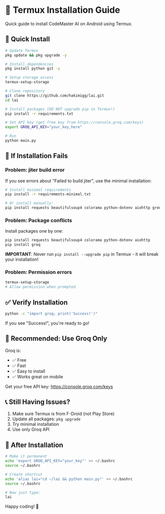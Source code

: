 # 📱 Termux Installation Guide

Quick guide to install CodeMaster AI on Android using Termux.

## 🚀 Quick Install

```bash
# Update Termux
pkg update && pkg upgrade -y

# Install dependencies
pkg install python git -y

# Setup storage access
termux-setup-storage

# Clone repository
git clone https://github.com/hakimigg/lai.git
cd lai

# Install packages (DO NOT upgrade pip in Termux!)
pip install -r requirements.txt

# Set API key (get free key from https://console.groq.com/keys)
export GROQ_API_KEY="your_key_here"

# Run
python main.py
```

## 🔧 If Installation Fails

### Problem: jiter build error

If you see errors about "Failed to build jiter", use the minimal installation:

```bash
# Install minimal requirements
pip install -r requirements-minimal.txt

# Or install manually:
pip install requests beautifulsoup4 colorama python-dotenv aiohttp groq
```

### Problem: Package conflicts

Install packages one by one:

```bash
pip install requests beautifulsoup4 colorama python-dotenv aiohttp
pip install groq
```

**IMPORTANT**: Never run `pip install --upgrade pip` in Termux - it will break your installation!

### Problem: Permission errors

```bash
termux-setup-storage
# Allow permission when prompted
```

## ✅ Verify Installation

```bash
python -c "import groq; print('Success!')"
```

If you see "Success!", you're ready to go!

## 🎯 Recommended: Use Groq Only

Groq is:
- ✅ Free
- ✅ Fast
- ✅ Easy to install
- ✅ Works great on mobile

Get your free API key: https://console.groq.com/keys

## 📞 Still Having Issues?

1. Make sure Termux is from F-Droid (not Play Store)
2. Update all packages: `pkg upgrade`
3. Try minimal installation
4. Use only Groq API

## 🚀 After Installation

```bash
# Make it permanent
echo 'export GROQ_API_KEY="your_key"' >> ~/.bashrc
source ~/.bashrc

# Create shortcut
echo 'alias lai="cd ~/lai && python main.py"' >> ~/.bashrc
source ~/.bashrc

# Now just type:
lai
```

Happy coding! 🎉

